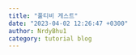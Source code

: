 ```yaml
---
title: "풀티비 게스트"
date: "2023-04-02 12:26:47 +0300"
author: NrdyBhu1
category: tutorial blog
---
```

